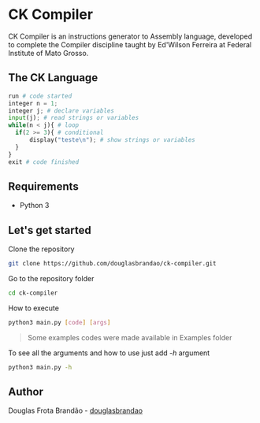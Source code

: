 # CK Compiler

CK Compiler is an instructions generator to Assembly language, developed to complete the Compiler discipline taught by Ed'Wilson Ferreira at Federal Institute of Mato Grosso.

## The CK Language

```python
run # code started
integer n = 1;
integer j; # declare variables
input(j); # read strings or variables
while(n < j){ # loop
  if(2 >= 3){ # conditional
      display("teste\n"); # show strings or variables
  }
}
exit # code finished
```

## Requirements

* Python 3

## Let's get started

Clone the repository

```bash
git clone https://github.com/douglasbrandao/ck-compiler.git
```

Go to the repository folder

```bash
cd ck-compiler
```

How to execute

```bash
python3 main.py [code] [args]
```

> Some examples codes were made available in Examples folder

To see all the arguments and how to use just add *-h* argument

```bash
python3 main.py -h
```

## Author

Douglas Frota Brandão - [douglasbrandao](https://github.com/douglasbrandao "Douglas Brandão")
